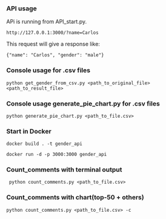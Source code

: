 ### API usage
APi is running from API_start.py.

    http://127.0.0.1:3000/?name=Carlos
This request will give a response like:

    {"name": "Carlos", "gender": "male"}

### Console usage for .csv files

    python get_gender_from_csv.py <path_to_original_file> <path_to_result_file>


### Console usage generate_pie_chart.py for .csv files

    python generate_pie_chart.py <path_to_file.csv>

### Start in Docker
    
    docker build . -t gender_api

    docker run -d -p 3000:3000 gender_api

### Count_comments with terminal output

     python count_comments.py <path_to_file.csv>

### Count_comments with chart(top-50 + others)

    python count_comments.py <path_to_file.csv> -c





